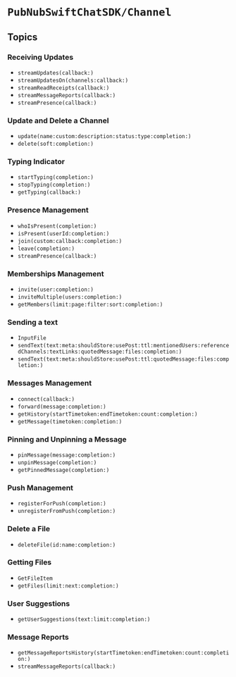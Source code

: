 # ``PubNubSwiftChatSDK/Channel``

## Topics

### Receiving Updates

- ``streamUpdates(callback:)``
- ``streamUpdatesOn(channels:callback:)``
- ``streamReadReceipts(callback:)``
- ``streamMessageReports(callback:)``
- ``streamPresence(callback:)``

### Update and Delete a Channel

- ``update(name:custom:description:status:type:completion:)``
- ``delete(soft:completion:)``

### Typing Indicator

- ``startTyping(completion:)``
- ``stopTyping(completion:)``
- ``getTyping(callback:)``

### Presence Management

- ``whoIsPresent(completion:)``
- ``isPresent(userId:completion:)``
- ``join(custom:callback:completion:)``
- ``leave(completion:)``
- ``streamPresence(callback:)``

### Memberships Management

- ``invite(user:completion:)``
- ``inviteMultiple(users:completion:)``
- ``getMembers(limit:page:filter:sort:completion:)``

### Sending a text

- ``InputFile``
- ``sendText(text:meta:shouldStore:usePost:ttl:mentionedUsers:referencedChannels:textLinks:quotedMessage:files:completion:)``
- ``sendText(text:meta:shouldStore:usePost:ttl:quotedMessage:files:completion:)``

### Messages Management

- ``connect(callback:)``
- ``forward(message:completion:)``
- ``getHistory(startTimetoken:endTimetoken:count:completion:)``
- ``getMessage(timetoken:completion:)``

### Pinning and Unpinning a Message

- ``pinMessage(message:completion:)``
- ``unpinMessage(completion:)``
- ``getPinnedMessage(completion:)``

### Push Management

- ``registerForPush(completion:)``
- ``unregisterFromPush(completion:)``

### Delete a File

- ``deleteFile(id:name:completion:)``

### Getting Files

- ``GetFileItem``
- ``getFiles(limit:next:completion:)``

### User Suggestions 

- ``getUserSuggestions(text:limit:completion:)``

### Message Reports

- ``getMessageReportsHistory(startTimetoken:endTimetoken:count:completion:)``
- ``streamMessageReports(callback:)``
